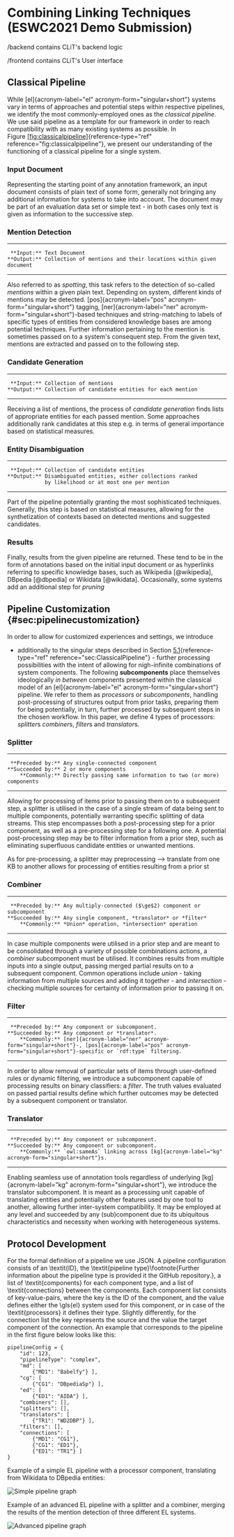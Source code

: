 # Combining Linking Techniques (ESWC2021 Demo Submission)
/backend contains CLiT's backend logic

/frontend contains CLiT's User interface

Classical Pipeline
------------------

While [el]{acronym-label="el" acronym-form="singular+short"} systems
vary in terms of approaches and potential steps within respective
pipelines, we identify the most commonly-employed ones as the *classical
pipeline*. We use said pipeline as a template for our framework in order
to reach compatibility with as many existing systems as possible. In
Figure [\[fig:classicalpipeline\]](#fig:classicalpipeline){reference-type="ref"
reference="fig:classicalpipeline"}, we present our understanding of the
functioning of a classical pipeline for a single system.

### Input Document

Representing the starting point of any annotation framework, an input
document consists of plain text of some form, generally not bringing any
additional information for systems to take into account. The document
may be part of an evaluation data set or simple text - in both cases
only text is given as information to the successive step.

### Mention Detection

  ------------- ------------------------------------------------------------------
     **Input:** Text Document
    **Output:** Collection of mentions and their locations within given document
  ------------- ------------------------------------------------------------------

Also referred to as *spotting*, this task refers to the detection of
so-called *mentions* within a given plain text. Depending on system,
different kinds of mentions may be detected. [pos]{acronym-label="pos"
acronym-form="singular+short"} tagging, [ner]{acronym-label="ner"
acronym-form="singular+short"}-based techniques and string-matching to
labels of specific types of entities from considered knowledge bases are
among potential techniques. Further information pertaining to the
mention is sometimes passed on to a system's consequent step. From the
given text, mentions are extracted and passed on to the following step.

### Candidate Generation

  ------------- ---------------------------------------------------
     **Input:** Collection of mentions
    **Output:** Collection of candidate entities for each mention
  ------------- ---------------------------------------------------

Receiving a list of mentions, the process of *candidate generation*
finds lists of appropriate entities for each passed mention. Some
approaches additionally rank candidates at this step e.g. in terms of
general importance based on statistical measures.

### Entity Disambiguation

  ------------- ---------------------------------------------------
     **Input:** Collection of candidate entities
    **Output:** Disambiguated entities, either collections ranked
                by likelihood or at most one per mention
  ------------- ---------------------------------------------------

Part of the pipeline potentially granting the most sophisticated
techniques. Generally, this step is based on statistical measures,
allowing for the synthetization of contexts based on detected mentions
and suggested candidates.

### Results

Finally, results from the given pipeline are returned. These tend to be
in the form of annotations based on the initial input document or as
hyperlinks referring to specific knowledge bases, such as
Wikipedia [@wikipedia], DBpedia [@dbpedia] or Wikidata [@wikidata].
Occasionally, some systems add an additional step for *pruning*

Pipeline Customization {#sec:pipelinecustomization}
----------------------

In order to allow for customized experiences and settings, we introduce
- additionally to the singular steps described in
Section [5.1](#sec:ClassicalPipeline){reference-type="ref"
reference="sec:ClassicalPipeline"} - further processing possibilities
with the intent of allowing for nigh-infinite combinations of system
components. The following **subcomponents** place themselves
ideologically *in between* components presented within the classical
model of an [el]{acronym-label="el" acronym-form="singular+short"}
pipeline. We refer to them as *processors* or *subcomponents*, handling
post-processing of structures output from prior tasks, preparing them
for being potentially, in turn, further processed by subsequent steps in
the chosen workflow. In this paper, we define 4 types of processors:
*splitter*s *combiner*s, *filter*s and *translator*s.

### Splitter

  ------------------- ---------------------------------------------------------------
     **Preceded by:** Any single-connected component
    **Succeeded by:** 2 or more components
        **Commonly:** Directly passing same information to two (or more) components
  ------------------- ---------------------------------------------------------------

Allowing for processing of items prior to passing them on to a
subsequent step, a splitter is utilised in the case of a single stream
of data being sent to multiple components, potentially warranting
specific splitting of data streams. This step encompasses both a
post-processing step for a prior component, as well as a pre-processing
step for a following one. A potential post-processing step may be to
filter information from a prior step, such as eliminating superfluous
candidate entities or unwanted mentions.

As for pre-processing, a splitter may preprocessing --\> translate from
one KB to another allows for processing of entities resulting from a
prior st

### Combiner

  ------------------- -----------------------------------------------------------
     **Preceded by:** Any multiply-connected ($\ge$2) component or subcomponent
    **Succeeded by:** Any single component, *translator* or *filter*
        **Commonly:** *Union* operation, *intersection* operation
  ------------------- -----------------------------------------------------------

In case multiple components were utilised in a prior step and are meant
to be consolidated through a variety of possible combinations actions, a
*combiner* subcomponent must be utilised. It combines results from
multiple inputs into a single output, passing merged partial results on
to a subsequent component. Common operations include *union* - taking
information from multiple sources and adding it together - and
*intersection* - checking multiple sources for certainty of information
prior to passing it on.

### Filter

  ------------------- -------------------------------------------------------------------------------------------------------------------------------------------------------
     **Preceded by:** Any component or subcomponent.
    **Succeeded by:** Any component or *translator*.
        **Commonly:** [ner]{acronym-label="ner" acronym-form="singular+short"}-, [pos]{acronym-label="pos" acronym-form="singular+short"}-specific or `rdf:type` filtering.
  ------------------- -------------------------------------------------------------------------------------------------------------------------------------------------------

In order to allow removal of particular sets of items through
user-defined rules or dynamic filtering, we introduce a subcomponent
capable of processing results on binary classifiers: a *filter*. The
truth values evaluated on passed partial results define which further
outcomes may be detected by a subsequent component or translator.

### Translator

  ------------------- --------------------------------------------------------------------------------------
     **Preceded by:** Any component or subcomponent.
    **Succeeded by:** Any component or subcomponent.
        **Commonly:** `owl:sameAs` linking across [kg]{acronym-label="kg" acronym-form="singular+short"}s.
  ------------------- --------------------------------------------------------------------------------------

Enabling seamless use of annotation tools regardless of underlying
[kg]{acronym-label="kg" acronym-form="singular+short"}, we introduce the
translator subcomponent. It is meant as a processing unit capable of
translating entities and potentially other features used by one tool to
another, allowing further inter-system compatibility. It may be employed
at any level and succeeded by any (sub)component due to its ubiquitous
characteristics and necessity when working with heterogeneous systems.

Protocol Development
--------------------

For the formal definition of a pipeline we use JSON.
A pipeline configuration consists of an \textit{ID}, the \textit{pipeline type}\footnote{Further information about the pipeline type is provided it the GitHub repository.}, a list of \textit{components} for each component type, and a list of \textit{connections} between the components.
Each component list consists of key-value-pairs, where the key is the ID of the component, and the value defines either the \gls{el} system used for this component, or in case of the \textit{processors} it defines their type.
Slightly differently, for the connection list the key represents the source and the value the target component of the connection.
An example that corresponds to the pipeline in the first figure below looks like this:

```
pipelineConfig = {
	"id": 123,
	"pipelineType": "complex",
	"md": [
		{"MD1": "Babelfy"} ],
	"cg": [
		{"CG1": "DBpediaSp"} ],
	"ed": [
		{"ED1": "AIDA"} ],
	"combiners": [],
	"splitters": [],
	"translators": [
		{"TR1": "WD2DBP"} ],
	"filters": [],
	"connections": [
		{"MD1": "CG1"},
		{"CG1": "ED1"},
		{"ED1": "TR1"} ]
}
```

Example of a simple EL pipeline with a processor component, translating from Wikidata to DBpedia entities:

![Simple pipeline graph](https://github.com/kmdn/CLiTESWC2021/blob/main/img/pipeline_graph_simple.png)

Example of an advanced EL pipeline with a splitter and a combiner, merging the results of the mention detection of three different EL systems.

![Advanced pipeline graph](https://github.com/kmdn/CLiTESWC2021/blob/main/img/pipeline_graph_advanced.png)

